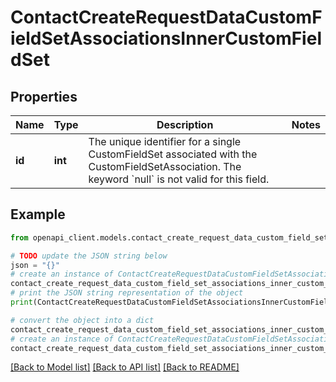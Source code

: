 # ContactCreateRequestDataCustomFieldSetAssociationsInnerCustomFieldSet


## Properties

Name | Type | Description | Notes
------------ | ------------- | ------------- | -------------
**id** | **int** | The unique identifier for a single CustomFieldSet associated with the CustomFieldSetAssociation. The keyword &#x60;null&#x60; is not valid for this field. | 

## Example

```python
from openapi_client.models.contact_create_request_data_custom_field_set_associations_inner_custom_field_set import ContactCreateRequestDataCustomFieldSetAssociationsInnerCustomFieldSet

# TODO update the JSON string below
json = "{}"
# create an instance of ContactCreateRequestDataCustomFieldSetAssociationsInnerCustomFieldSet from a JSON string
contact_create_request_data_custom_field_set_associations_inner_custom_field_set_instance = ContactCreateRequestDataCustomFieldSetAssociationsInnerCustomFieldSet.from_json(json)
# print the JSON string representation of the object
print(ContactCreateRequestDataCustomFieldSetAssociationsInnerCustomFieldSet.to_json())

# convert the object into a dict
contact_create_request_data_custom_field_set_associations_inner_custom_field_set_dict = contact_create_request_data_custom_field_set_associations_inner_custom_field_set_instance.to_dict()
# create an instance of ContactCreateRequestDataCustomFieldSetAssociationsInnerCustomFieldSet from a dict
contact_create_request_data_custom_field_set_associations_inner_custom_field_set_from_dict = ContactCreateRequestDataCustomFieldSetAssociationsInnerCustomFieldSet.from_dict(contact_create_request_data_custom_field_set_associations_inner_custom_field_set_dict)
```
[[Back to Model list]](../README.md#documentation-for-models) [[Back to API list]](../README.md#documentation-for-api-endpoints) [[Back to README]](../README.md)


